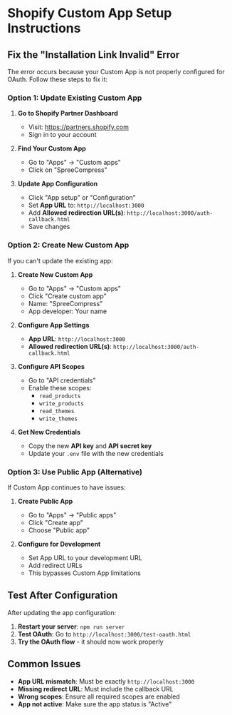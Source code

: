 # Shopify Custom App Setup Instructions

## Fix the "Installation Link Invalid" Error

The error occurs because your Custom App is not properly configured for OAuth. Follow these steps to fix it:

### Option 1: Update Existing Custom App

1. **Go to Shopify Partner Dashboard**
   - Visit: https://partners.shopify.com
   - Sign in to your account

2. **Find Your Custom App**
   - Go to "Apps" → "Custom apps"
   - Click on "SpreeCompress"

3. **Update App Configuration**
   - Click "App setup" or "Configuration"
   - Set **App URL** to: `http://localhost:3000`
   - Add **Allowed redirection URL(s)**: `http://localhost:3000/auth-callback.html`
   - Save changes

### Option 2: Create New Custom App

If you can't update the existing app:

1. **Create New Custom App**
   - Go to "Apps" → "Custom apps"
   - Click "Create custom app"
   - Name: "SpreeCompress"
   - App developer: Your name

2. **Configure App Settings**
   - **App URL**: `http://localhost:3000`
   - **Allowed redirection URL(s)**: `http://localhost:3000/auth-callback.html`

3. **Configure API Scopes**
   - Go to "API credentials"
   - Enable these scopes:
     - `read_products`
     - `write_products`
     - `read_themes`
     - `write_themes`

4. **Get New Credentials**
   - Copy the new **API key** and **API secret key**
   - Update your `.env` file with the new credentials

### Option 3: Use Public App (Alternative)

If Custom App continues to have issues:

1. **Create Public App**
   - Go to "Apps" → "Public apps"
   - Click "Create app"
   - Choose "Public app"

2. **Configure for Development**
   - Set App URL to your development URL
   - Add redirect URLs
   - This bypasses Custom App limitations

## Test After Configuration

After updating the app configuration:

1. **Restart your server**: `npm run server`
2. **Test OAuth**: Go to `http://localhost:3000/test-oauth.html`
3. **Try the OAuth flow** - it should now work properly

## Common Issues

- **App URL mismatch**: Must be exactly `http://localhost:3000`
- **Missing redirect URL**: Must include the callback URL
- **Wrong scopes**: Ensure all required scopes are enabled
- **App not active**: Make sure the app status is "Active" 